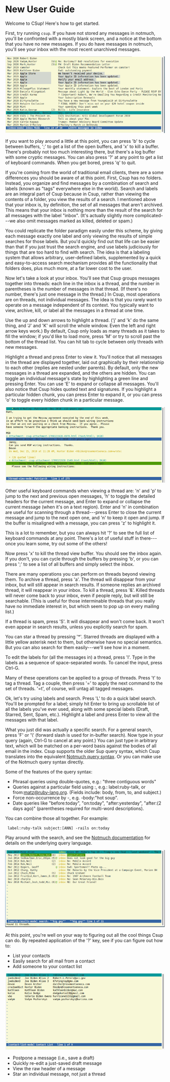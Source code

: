 # New User Guide

Welcome to CSup! Here's how to get started.

First, try running `csup`. If you have not stored any messages in notmuch,
you'll be
confronted with a mostly blank screen, and a notice at the bottom that
you have no new messages.  If you do have messages in notmuch, you'll
see your inbox with the most recent unarchived messages.

![Inbox mode screenshot](inbox-mode.png)

If you want to play around a little at this point, you can press 'b'
to cycle between buffers, ';' to get a list of the open buffers, and
'x' to kill a buffer. There's probably not too much interesting there,
but there's a log buffer with some cryptic messages. You can also
press '?' at any point to get a list of keyboard commands. When you get
bored, press 'q' to quit.

If you're coming from the world of traditional email clients, there are a
some differences you should be aware of at this point. First, Csup
has no folders. Instead, you organize and find messages by a
combination of search and labels (known as "tags" everywhere else in
the world). Search and labels are an integral part of Csup because in
Csup, rather than viewing the contents of a folder, you view the
results of a search. I mentioned above that your inbox is, by
definition, the set of all messages that aren't archived. This means
that your inbox is nothing more than the result of the search for all
messages with the label "inbox". (It's actually slightly more
complicated---we also omit messages marked as killed, deleted or
spam.)

You could replicate the folder paradigm easily under this scheme, by
giving each message exactly one label and only viewing the results of
simple searches for those labels. But you'd quickly find out that life
can be easier than that if you just trust the search engine, and use
labels judiciously for things that are too hard to find with search.
The idea is that a labeling system that allows arbitrary, user-defined
labels, supplemented by a quick and easy-to-access search mechanism
provides all the functionality that folders does, plus much more, at a
far lower cost to the user.

Now let's take a look at your inbox. You'll see that Csup groups
messages together into threads: each line in the inbox is a thread,
and the number in parentheses is the number of messages in that
thread. (If there's no number, there's just one message in the
thread.) In Csup, most operations are on threads, not individual
messages. The idea is that you rarely want to operate on a message
independent of its context. You typically want to view, archive, kill,
or label all the messages in a thread at one time.

Use the up and down arrows to highlight a thread. ('j' and 'k' do the
same thing, and 'J' and 'K' will scroll the whole window. Even the
left and right arrow keys work.) By default, Csup only loads as many
threads as it takes to fill the window; if you'd like to load more,
press 'M' or try to scroll past the bottom of the thread list. You can
hit tab to cycle between only threads with new messages.

Highlight a thread and press Enter to view it. You'll notice that all
messages in the thread are displayed together, laid out graphically by
their relationship to each other (replies are nested under parents).
By default, only the new messages in a thread are expanded, and the
others are hidden. You can toggle an individual message's state by
highlighting a green line and pressing Enter. You can use 'E' to
expand or collapse all messages. You'll also notice that Csup hides quoted text and
signatures. If you highlight a particular hidden chunk, you can press
Enter to expand it, or you can press 'o' to toggle every hidden chunk
in a particular message.

![Thread view screenshot](thread-view-mode.png)

Other useful keyboard commands when viewing a thread are: 'n' and 'p'
to jump to the next and previous open messages, 'h' to toggle the
detailed headers for the current message, and Enter to expand or
collapse the current message (when it's on a text region). Enter and
'n' in combination are useful for scanning through a thread---press
Enter to close the current message and jump to the next open one, and
'n' to keep it open and jump. If the buffer is misaligned with a
message, you can press 'z' to highlight it.

This is a lot to remember, but you can always hit '?' to see the full
list of keyboard commands at any point. There's a lot of useful stuff
in there---once you learn some, try out some of the others!

Now press 'x' to kill the thread view buffer. You should see the inbox
again. If you don't, you can cycle through the buffers by pressing
'b', or you can press ';' to see a list of all buffers and simply
select the inbox.

There are many operations you can perform on threads beyond viewing
them. To archive a thread, press 'a'. The thread will disappear from
your inbox, but will still appear in search results. If someone
replies an archived thread, it will reappear in your inbox. To kill a
thread, press '&'. Killed threads will never come back to your inbox,
even if people reply, but will still be searchable. (This is useful
for those interminable threads that you really have no immediate
interest in, but which seem to pop up on every mailing list.)

If a thread is spam, press 'S'. It will disappear and won't come back.
It won't even appear in search results, unless you explicitly search
for spam.

You can star a thread by pressing '*'. Starred threads are displayed
with a little yellow asterisk next to them, but otherwise have no
special semantics. But you can also search for them easily---we'll see
how in a moment.

To edit the labels for (all the messages in) a thread, press 'l'. Type
in the labels as a sequence of space-separated words. To cancel the
input, press Ctrl-G.

Many of these operations can be applied to a group of threads. Press
't' to tag a thread. Tag a couple, then press '=' to apply the next
command to the set of threads. '=t', of course, will untag all tagged
messages.

Ok, let's try using labels and search. Press 'L' to do a quick label
search. You'll be prompted for a label; simply hit Enter to bring up
scrollable list of all the labels you've ever used, along with some
special labels (Draft, Starred, Sent, Spam, etc.). Highlight a label
and press Enter to view all the messages with that label.

What you just did was actually a specific search. For a general search,
press 'F' or '\\' (forward slash is used for in-buffer search). Now type in your query (again, Ctrl-G to
cancel at any point.) You can just type in arbitrary text, which will be
matched on a per-word basis against the bodies of all email in the
index. Csup supports the older Sup query syntax, which Csup translates into
the equivalent [Notmuch query syntax](https://notmuchmail.org/searching/).
Or you can make use of the Notmuch query syntax directly.

Some of the features of the query syntax:

- Phrasal queries using double-quotes, e.g.: "three contiguous words"
- Queries against a particular field using <field name>:<query>,
  e.g.: label:ruby-talk, or from:matz@ruby-lang.org. (Fields include:
  body, from, to, and subject.)
- Force non-occurrence by -, e.g. -body:"hot soup".
- Date queries like "before:today", "on:today", "after:yesterday", "after:(2 days ago)"
  (parentheses required for multi-word descriptions).

You can combine those all together. For example:

     label:ruby-talk subject:[ANN] -rails on:today

Play around with the search, and see the
[Notmuch documentation](https://notmuchmail.org/searching/)
for details on the underlying query language.

![Search results mode](search-results-mode.png)

At this point, you're well on your way to figuring out all the cool
things Csup can do. By repeated application of the '?' key, see if you
can figure out how to:

- List your contacts
- Easily search for all mail from a contact
- Add someone to your contact list

![Contact list mode](contact-list-mode.png)

- Postpone a message (i.e., save a draft)
- Quickly re-edit a just-saved draft message
- View the raw header of a message
- Star an individual message, not just a thread
